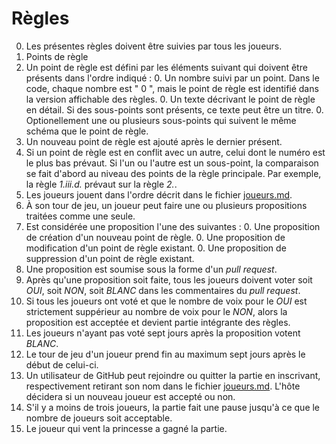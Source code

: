 # Règles

0. Les présentes règles doivent être suivies par tous les joueurs.
0. Points de règle
  0. Un point de règle est défini par les éléments suivant qui doivent être présents dans l'ordre indiqué :
    0. Un nombre suivi par un point. Dans le code, chaque nombre est " 0 ", mais le point de règle est identifié dans la version affichable des règles.
    0. Un texte décrivant le point de règle en détail. Si des sous-points sont présents, ce texte peut être un titre.
    0. Optionellement une ou plusieurs sous-points qui suivent le même schéma que le point de règle.
  0. Un nouveau point de règle est ajouté après le dernier présent.
  0. Si un point de règle est en conflit avec un autre, celui dont le numéro est le plus bas prévaut. Si l'un ou l'autre est un sous-point, la comparaison se fait d'abord au niveau des points de la règle principale. Par exemple, la règle *1.iii.d.* prévaut sur la règle *2.*.
0. Les joueurs jouent dans l'ordre décrit dans le fichier [joueurs.md](../joueurs.md).
0. À son tour de jeu, un joueur peut faire une ou plusieurs propositions traitées comme une seule.
  0. Est considérée une proposition l'une des suivantes :
    0. Une proposition de création d'un nouveau point de règle.
    0. Une proposition de modification d'un point de règle existant.
    0. Une proposition de suppression d'un point de règle existant.
0. Une proposition est soumise sous la forme d'un *pull request*.
0. Après qu'une proposition soit faite, tous les joueurs doivent voter soit *OUI*, soit *NON*, soit *BLANC* dans les commentaires du *pull request*.
  0. Si tous les joueurs ont voté et que le nombre de voix pour le *OUI* est strictement suppérieur au nombre de voix pour le *NON*, alors la proposition est acceptée et devient partie intégrante des règles.
  0. Les joueurs n'ayant pas voté sept jours après la proposition votent *BLANC*.
0. Le tour de jeu d'un joueur prend fin au maximum sept jours après le début de celui-ci.
0. Un utilisateur de GitHub peut rejoindre ou quitter la partie en inscrivant, respectivement retirant son nom dans le fichier [joueurs.md](../joueurs.md). L'hôte décidera si un nouveau joueur est accepté ou non.
  0. S'il y a moins de trois joueurs, la partie fait une pause jusqu'à ce que le nombre de joueurs soit acceptable.
0. Le joueur qui vent la princesse a gagné la partie.
